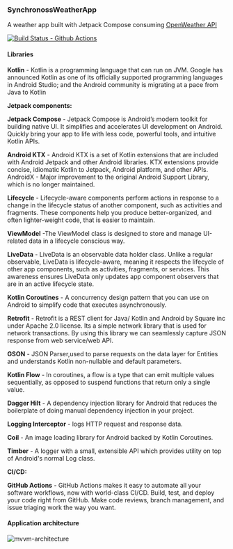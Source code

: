 ### SynchronossWeatherApp

A weather app built with Jetpack Compose consuming [OpenWeather API](https://openweathermap.org/api)



[![Build Status - Github Actions][]][Build status]

[Build Status - Github Actions]: https://github.com/ananddamodaran/SynchronossWeatherApp/actions/workflows/ci.yml/badge.svg?branch=dev
[Build status]: https://github.com/ananddamodaran/SynchronossWeatherApp/actions

#### **Libraries**

**Kotlin** - Kotlin is a programming language that can run on JVM. Google has announced Kotlin as one of its officially supported programming languages in Android Studio; and the Android community is migrating at a pace from Java to Kotlin

**Jetpack components:**

**Jetpack Compose** - Jetpack Compose is Android’s modern toolkit for building native UI. It simplifies and accelerates UI development on Android. Quickly bring your app to life with less code, powerful tools, and intuitive Kotlin APIs.

**Android KTX** - Android KTX is a set of Kotlin extensions that are included with Android Jetpack and other Android libraries. KTX extensions provide concise, idiomatic Kotlin to Jetpack, Android platform, and other APIs.
AndroidX - Major improvement to the original Android Support Library, which is no longer maintained.

**Lifecycle** - Lifecycle-aware components perform actions in response to a change in the lifecycle status of another component, such as activities and fragments. These components help you produce better-organized, and often lighter-weight code, that is easier to maintain.

**ViewModel** -The ViewModel class is designed to store and manage UI-related data in a lifecycle conscious way.

**LiveData** - LiveData is an observable data holder class. Unlike a regular observable, LiveData is lifecycle-aware, meaning it respects the lifecycle of other app components, such as activities, fragments, or services. This awareness ensures LiveData only updates app component observers that are in an active lifecycle state.

**Kotlin Coroutines** - A concurrency design pattern that you can use on Android to simplify code that executes asynchronously.

**Retrofit** - Retrofit is a REST client for Java/ Kotlin and Android by Square inc under Apache 2.0 license. Its a simple network library that is used for network transactions. By using this library we can seamlessly capture JSON response from web service/web API.

**GSON** - JSON Parser,used to parse requests on the data layer for Entities and understands Kotlin non-nullable and default parameters.

**Kotlin Flow** - In coroutines, a flow is a type that can emit multiple values sequentially, as opposed to suspend functions that return only a single value.

**Dagger Hilt** - A dependency injection library for Android that reduces the boilerplate of doing manual dependency injection in your project.

**Logging Interceptor** - logs HTTP request and response data.

**Coil** - An image loading library for Android backed by Kotlin Coroutines.

**Timber** - A logger with a small, extensible API which provides utility on top of Android's normal Log class.

**CI/CD:**

**GitHub Actions** - GitHub Actions makes it easy to automate all your software workflows, now with world-class CI/CD. Build, test, and deploy your code right from GitHub. Make code reviews, branch management, and issue triaging work the way you want.

#### Application architecture

![mvvm-architecture](https://user-images.githubusercontent.com/29427904/174492802-ec28d4a9-e01f-471f-8486-183a772f535c.png)

